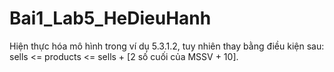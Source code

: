 # Bai1_Lab5_HeDieuHanh
Hiện thực hóa mô hình trong ví dụ 5.3.1.2, tuy nhiên thay bằng điều kiện sau: sells &lt;= products &lt;= sells + [2 số cuối của MSSV + 10]. 
